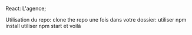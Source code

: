 React: L'agence;

Utilisation du repo:
clone the repo
une fois dans votre dossier:
    utiliser npm install
    utiliser npm start
et voilà
